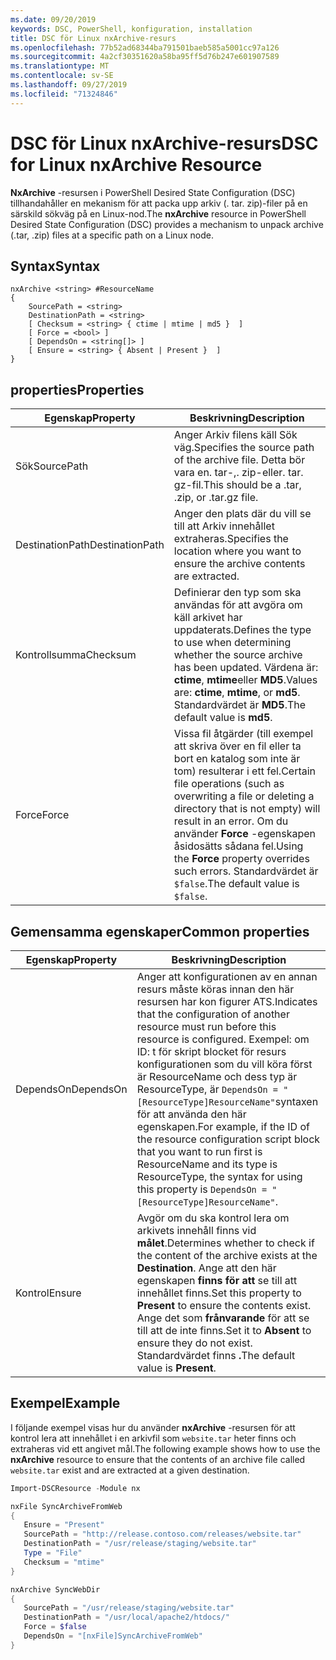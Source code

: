 ```yaml
---
ms.date: 09/20/2019
keywords: DSC, PowerShell, konfiguration, installation
title: DSC för Linux nxArchive-resurs
ms.openlocfilehash: 77b52ad68344ba791501baeb585a5001cc97a126
ms.sourcegitcommit: 4a2cf30351620a58ba95ff5d76b247e601907589
ms.translationtype: MT
ms.contentlocale: sv-SE
ms.lasthandoff: 09/27/2019
ms.locfileid: "71324846"
---
```

# <a name="dsc-for-linux-nxarchive-resource"></a><span data-ttu-id="ac4f3-103">DSC för Linux nxArchive-resurs</span><span class="sxs-lookup"><span data-stu-id="ac4f3-103">DSC for Linux nxArchive Resource</span></span>

<span data-ttu-id="ac4f3-104">**NxArchive** -resursen i PowerShell Desired State Configuration (DSC) tillhandahåller en mekanism för att packa upp arkiv (. tar. zip)-filer på en särskild sökväg på en Linux-nod.</span><span class="sxs-lookup"><span data-stu-id="ac4f3-104">The **nxArchive** resource in PowerShell Desired State Configuration (DSC) provides a mechanism to unpack archive (.tar, .zip) files at a specific path on a Linux node.</span></span>

## <a name="syntax"></a><span data-ttu-id="ac4f3-105">Syntax</span><span class="sxs-lookup"><span data-stu-id="ac4f3-105">Syntax</span></span>

```Syntax
nxArchive <string> #ResourceName
{
    SourcePath = <string>
    DestinationPath = <string>
    [ Checksum = <string> { ctime | mtime | md5 }  ]
    [ Force = <bool> ]
    [ DependsOn = <string[]> ]
    [ Ensure = <string> { Absent | Present }  ]
}
```

## <a name="properties"></a><span data-ttu-id="ac4f3-106">properties</span><span class="sxs-lookup"><span data-stu-id="ac4f3-106">Properties</span></span>

|<span data-ttu-id="ac4f3-107">Egenskap</span><span class="sxs-lookup"><span data-stu-id="ac4f3-107">Property</span></span> |<span data-ttu-id="ac4f3-108">Beskrivning</span><span class="sxs-lookup"><span data-stu-id="ac4f3-108">Description</span></span> |
|---|---|
|<span data-ttu-id="ac4f3-109">Sök</span><span class="sxs-lookup"><span data-stu-id="ac4f3-109">SourcePath</span></span> |<span data-ttu-id="ac4f3-110">Anger Arkiv filens käll Sök väg.</span><span class="sxs-lookup"><span data-stu-id="ac4f3-110">Specifies the source path of the archive file.</span></span> <span data-ttu-id="ac4f3-111">Detta bör vara en. tar-,. zip-eller. tar. gz-fil.</span><span class="sxs-lookup"><span data-stu-id="ac4f3-111">This should be a .tar, .zip, or .tar.gz file.</span></span> |
|<span data-ttu-id="ac4f3-112">DestinationPath</span><span class="sxs-lookup"><span data-stu-id="ac4f3-112">DestinationPath</span></span> |<span data-ttu-id="ac4f3-113">Anger den plats där du vill se till att Arkiv innehållet extraheras.</span><span class="sxs-lookup"><span data-stu-id="ac4f3-113">Specifies the location where you want to ensure the archive contents are extracted.</span></span> |
|<span data-ttu-id="ac4f3-114">Kontrollsumma</span><span class="sxs-lookup"><span data-stu-id="ac4f3-114">Checksum</span></span> |<span data-ttu-id="ac4f3-115">Definierar den typ som ska användas för att avgöra om käll arkivet har uppdaterats.</span><span class="sxs-lookup"><span data-stu-id="ac4f3-115">Defines the type to use when determining whether the source archive has been updated.</span></span> <span data-ttu-id="ac4f3-116">Värdena är: **ctime**, **mtime**eller **MD5**.</span><span class="sxs-lookup"><span data-stu-id="ac4f3-116">Values are: **ctime**, **mtime**, or **md5**.</span></span> <span data-ttu-id="ac4f3-117">Standardvärdet är **MD5**.</span><span class="sxs-lookup"><span data-stu-id="ac4f3-117">The default value is **md5**.</span></span> |
|<span data-ttu-id="ac4f3-118">Force</span><span class="sxs-lookup"><span data-stu-id="ac4f3-118">Force</span></span> |<span data-ttu-id="ac4f3-119">Vissa fil åtgärder (till exempel att skriva över en fil eller ta bort en katalog som inte är tom) resulterar i ett fel.</span><span class="sxs-lookup"><span data-stu-id="ac4f3-119">Certain file operations (such as overwriting a file or deleting a directory that is not empty) will result in an error.</span></span> <span data-ttu-id="ac4f3-120">Om du använder **Force** -egenskapen åsidosätts sådana fel.</span><span class="sxs-lookup"><span data-stu-id="ac4f3-120">Using the **Force** property overrides such errors.</span></span> <span data-ttu-id="ac4f3-121">Standardvärdet är `$false`.</span><span class="sxs-lookup"><span data-stu-id="ac4f3-121">The default value is `$false`.</span></span> |

## <a name="common-properties"></a><span data-ttu-id="ac4f3-122">Gemensamma egenskaper</span><span class="sxs-lookup"><span data-stu-id="ac4f3-122">Common properties</span></span>

|<span data-ttu-id="ac4f3-123">Egenskap</span><span class="sxs-lookup"><span data-stu-id="ac4f3-123">Property</span></span> |<span data-ttu-id="ac4f3-124">Beskrivning</span><span class="sxs-lookup"><span data-stu-id="ac4f3-124">Description</span></span> |
|---|---|
|<span data-ttu-id="ac4f3-125">DependsOn</span><span class="sxs-lookup"><span data-stu-id="ac4f3-125">DependsOn</span></span> |<span data-ttu-id="ac4f3-126">Anger att konfigurationen av en annan resurs måste köras innan den här resursen har kon figurer ATS.</span><span class="sxs-lookup"><span data-stu-id="ac4f3-126">Indicates that the configuration of another resource must run before this resource is configured.</span></span> <span data-ttu-id="ac4f3-127">Exempel: om ID: t för skript blocket för resurs konfigurationen som du vill köra först är ResourceName och dess typ är ResourceType, är `DependsOn = "[ResourceType]ResourceName"`syntaxen för att använda den här egenskapen.</span><span class="sxs-lookup"><span data-stu-id="ac4f3-127">For example, if the ID of the resource configuration script block that you want to run first is ResourceName and its type is ResourceType, the syntax for using this property is `DependsOn = "[ResourceType]ResourceName"`.</span></span> |
|<span data-ttu-id="ac4f3-128">Kontrol</span><span class="sxs-lookup"><span data-stu-id="ac4f3-128">Ensure</span></span> |<span data-ttu-id="ac4f3-129">Avgör om du ska kontrol lera om arkivets innehåll finns vid **målet**.</span><span class="sxs-lookup"><span data-stu-id="ac4f3-129">Determines whether to check if the content of the archive exists at the **Destination**.</span></span> <span data-ttu-id="ac4f3-130">Ange att den här egenskapen **finns för att** se till att innehållet finns.</span><span class="sxs-lookup"><span data-stu-id="ac4f3-130">Set this property to **Present** to ensure the contents exist.</span></span> <span data-ttu-id="ac4f3-131">Ange det som **frånvarande** för att se till att de inte finns.</span><span class="sxs-lookup"><span data-stu-id="ac4f3-131">Set it to **Absent** to ensure they do not exist.</span></span> <span data-ttu-id="ac4f3-132">Standardvärdet finns **.**</span><span class="sxs-lookup"><span data-stu-id="ac4f3-132">The default value is **Present**.</span></span> |

## <a name="example"></a><span data-ttu-id="ac4f3-133">Exempel</span><span class="sxs-lookup"><span data-stu-id="ac4f3-133">Example</span></span>

<span data-ttu-id="ac4f3-134">I följande exempel visas hur du använder **nxArchive** -resursen för att kontrol lera att innehållet i en arkivfil som `website.tar` heter finns och extraheras vid ett angivet mål.</span><span class="sxs-lookup"><span data-stu-id="ac4f3-134">The following example shows how to use the **nxArchive** resource to ensure that the contents of an archive file called `website.tar` exist and are extracted at a given destination.</span></span>

```powershell
Import-DSCResource -Module nx

nxFile SyncArchiveFromWeb
{
   Ensure = "Present"
   SourcePath = "http://release.contoso.com/releases/website.tar"
   DestinationPath = "/usr/release/staging/website.tar"
   Type = "File"
   Checksum = "mtime"
}

nxArchive SyncWebDir
{
   SourcePath = "/usr/release/staging/website.tar"
   DestinationPath = "/usr/local/apache2/htdocs/"
   Force = $false
   DependsOn = "[nxFile]SyncArchiveFromWeb"
}
```
